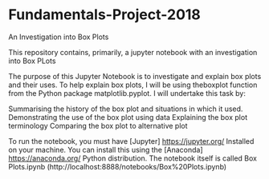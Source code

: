 # Fundamentals-Project-2018
An Investigation into Box Plots

This repository contains, primarily, a jupyter notebook with an investigation into Box PLots

The purpose of this Jupyter Notebook is to investigate and explain box plots and their uses. To help explain box plots, I will be using theboxplot function from the Python package matplotlib.pyplot. I will undertake this task by:

Summarising the history of the box plot and situations in which it used.
Demonstrating the use of the box plot using data
Explaining the box plot terminology
Comparing the box plot to alternative plot

To run the notebook, you must have [Jupyter] https://jupyter.org/ Installed on your machine.  You can install this using the [Anaconda] https://anaconda.org/ Python distribution.  The notebook itself is called Box Plots.ipynb (http://localhost:8888/notebooks/Box%20Plots.ipynb)